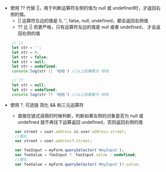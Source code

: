 * 使用 ?? 代替 ||，用于判断运算符左侧的值为 null 或 undefined时，才返回右侧的值。
  * || 运算符左边的值是 0, '', false, null, undefined，都会返回右侧值
  * ?? 比 || 但更严格，只有运算符左边的值是 null 或者 undefined， 才会返回右侧的值

```javascript
    // ||
    let str = '';
    let str = 0;
    let str = false;
    let str = null;
    let str = undefined;
    console.log(str || '哈哈') //以上结果都为 哈哈

    // ??
    let str = null;
    let str = undefined;
    console.log(str ?? '哈哈') //以上结果都为 哈哈
```

* 使用 ?. 可选链 简化 && 和三元运算符
  * 直接在链式调用的时候判断，判断如果左侧的对象是否为 null 或 undefined 就不再往下运算返回 undefined，否则返回右侧的值

  ```javascript
    var street = user.address && user.address.street;
    //简化
    var street = user.address?.street;

    var fooInput = myForm.querySelector('#myInput');
    var fooValue = fooInput ?　fooInput.value : undefined;
    //简化
    var fooValue = myForm.querySelector('#myInput')?.value;
  ```